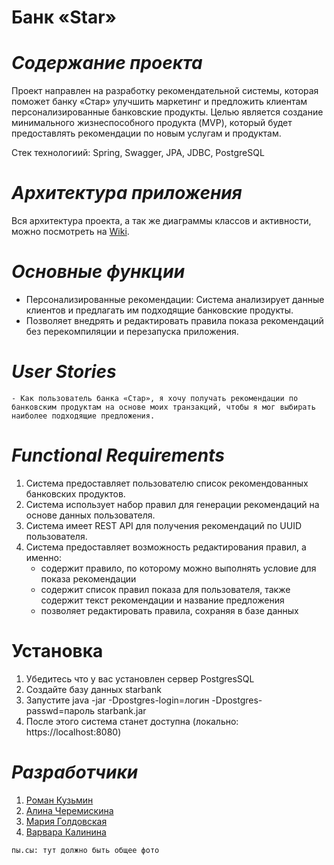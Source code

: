 # **Банк «Star»**

# _Содержание проекта_

Проект направлен на разработку рекомендательной системы, которая поможет банку «Стар» улучшить маркетинг и предложить клиентам персонализированные банковские продукты. Целью является создание минимального жизнеспособного продукта (MVP), который будет предоставлять рекомендации по новым услугам и продуктам.

Стек технологиий: Spring, Swagger, JPA, JDBC, PostgreSQL

# _Архитектура приложения_

Вся архитектура проекта, а так же диаграммы классов и активности, можно посмотреть на [Wiki](https://github.com/idol696/starbank/wiki).

# _Основные функции_

* Персонализированные рекомендации: Система анализирует данные клиентов и предлагать им подходящие банковские продукты.
* Позволяет внедрять и редактировать правила показа рекомендаций без перекомпиляции и перезапуска приложения.

# _User Stories_

`- Как пользователь банка «Стар», я хочу получать рекомендации по банковским продуктам на основе моих транзакций, чтобы я мог выбирать наиболее подходящие предложения.`

# _Functional Requirements_

1. Система предоставляет пользователю список рекомендованных банковских продуктов.
2. Система использует набор правил для генерации рекомендаций на основе данных пользователя.
3. Система имеет REST API для получения рекомендаций по UUID пользователя.
4. Система предоставляет возможность редактирования правил, а именно:
    * содержит правило, по которому можно выполнять условие для показа рекомендации
    * содержит список правил показа для пользователя, также содержит текст рекомендации и название предложения
    * позволяет редактировать правила, сохраняя в базе данных

# Установка

1. Убедитесь что у вас установлен сервер PostgresSQL
2. Создайте базу данных starbank
3. Запустите java -jar -Dpostgres-login=логин -Dpostgres-passwd=пароль starbank.jar
4. После этого система станет доступна (локально: https://localhost:8080)

# _Разработчики_

1. [Роман Кузьмин](https://github.com/idol696)
2. [Алина Черемискина](https://github.com/linskay)
3. [Мария Голдовская](https://github.com/goldovskaya-m)
4. [Варвара Калинина](https://github.com/varyansan)

`пы.сы: тут должно быть общее фото`